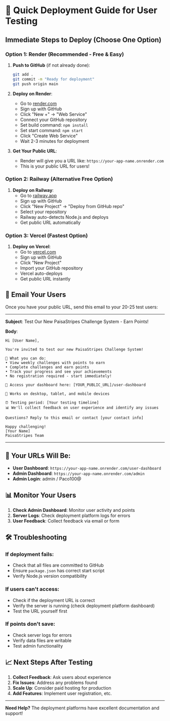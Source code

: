 # 🚀 Quick Deployment Guide for User Testing

## Immediate Steps to Deploy (Choose One Option)

### Option 1: Render (Recommended - Free & Easy)

1. **Push to GitHub** (if not already done):
   ```bash
   git add .
   git commit -m "Ready for deployment"
   git push origin main
   ```

2. **Deploy on Render**:
   - Go to [render.com](https://render.com)
   - Sign up with GitHub
   - Click "New +" → "Web Service"
   - Connect your GitHub repository
   - Set build command: `npm install`
   - Set start command: `npm start`
   - Click "Create Web Service"
   - Wait 2-3 minutes for deployment

3. **Get Your Public URL**:
   - Render will give you a URL like: `https://your-app-name.onrender.com`
   - This is your public URL for users!

### Option 2: Railway (Alternative Free Option)

1. **Deploy on Railway**:
   - Go to [railway.app](https://railway.app)
   - Sign up with GitHub
   - Click "New Project" → "Deploy from GitHub repo"
   - Select your repository
   - Railway auto-detects Node.js and deploys
   - Get public URL automatically

### Option 3: Vercel (Fastest Option)

1. **Deploy on Vercel**:
   - Go to [vercel.com](https://vercel.com)
   - Sign up with GitHub
   - Click "New Project"
   - Import your GitHub repository
   - Vercel auto-deploys
   - Get public URL instantly

## 📧 Email Your Users

Once you have your public URL, send this email to your 20-25 test users:

---

**Subject**: Test Our New PaisaStripes Challenge System - Earn Points!

**Body**:
```
Hi [User Name],

You're invited to test our new PaisaStripes Challenge System! 

🎯 What you can do:
• View weekly challenges with points to earn
• Complete challenges and earn points  
• Track your progress and see your achievements
• No registration required - start immediately!

🔗 Access your dashboard here: [YOUR_PUBLIC_URL]/user-dashboard

📱 Works on desktop, tablet, and mobile devices

⏰ Testing period: [Your testing timeline]
📊 We'll collect feedback on user experience and identify any issues

Questions? Reply to this email or contact [your contact info]

Happy challenging!
[Your Name]
PaisaStripes Team
```

---

## 🔗 Your URLs Will Be:

- **User Dashboard**: `https://your-app-name.onrender.com/user-dashboard`
- **Admin Dashboard**: `https://your-app-name.onrender.com/admin`
- **Admin Login**: admin / Paco100@

## 📊 Monitor Your Users

1. **Check Admin Dashboard**: Monitor user activity and points
2. **Server Logs**: Check deployment platform logs for errors
3. **User Feedback**: Collect feedback via email or form

## 🛠 Troubleshooting

### If deployment fails:
- Check that all files are committed to GitHub
- Ensure `package.json` has correct start script
- Verify Node.js version compatibility

### If users can't access:
- Check if the deployment URL is correct
- Verify the server is running (check deployment platform dashboard)
- Test the URL yourself first

### If points don't save:
- Check server logs for errors
- Verify data files are writable
- Test admin functionality

## 📈 Next Steps After Testing

1. **Collect Feedback**: Ask users about experience
2. **Fix Issues**: Address any problems found
3. **Scale Up**: Consider paid hosting for production
4. **Add Features**: Implement user registration, etc.

---

**Need Help?** The deployment platforms have excellent documentation and support! 